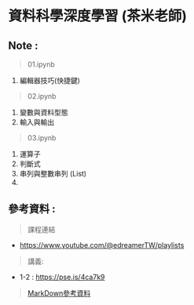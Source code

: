 # 資料科學深度學習 (茶米老師)

## Note :
>01.ipynb
1. 編輯器技巧(快捷鍵)

> 02.ipynb
1. 變數與資料型態
2. 輸入與輸出

> 03.ipynb
1. 運算子
2. 判斷式
3. 串列與整數串列 (List)
4. 



## 參考資料 :

> 課程連結
- https://www.youtube.com/@edreamerTW/playlists

> 講義:
- 1-2 : https://pse.is/4ca7k9

> [MarkDown參考資料](https://markdown.tw/)
